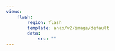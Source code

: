 ```yaml
---
views:
    flash:
        region: flash
        template: anax/v2/image/default
        data:
            src: ""
---
```

